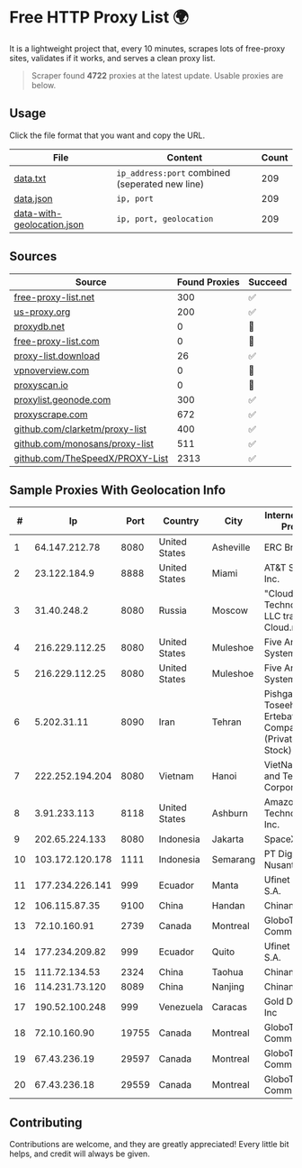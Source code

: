 
# Free HTTP Proxy List 🌍

It is a lightweight project that, every 10 minutes, scrapes lots of free-proxy sites, validates if it works, and serves a clean proxy list.


> Scraper found **4722** proxies at the latest update. Usable proxies are below.

## Usage

Click the file format that you want and copy the URL.


|File|Content|Count|
|----|-------|-----|
|[data.txt](https://raw.githubusercontent.com/themiralay/Proxy-List-World/master/data.txt)|`ip_address:port` combined (seperated new line)|209|
|[data.json](https://raw.githubusercontent.com/themiralay/Proxy-List-World/master/data.json)|`ip, port`|209|
|[data-with-geolocation.json](https://raw.githubusercontent.com/themiralay/Proxy-List-World/master/data-with-geolocation.json)|`ip, port, geolocation`|209|

## Sources

|Source|Found Proxies|Succeed|
|------|-------------|-------|
|[free-proxy-list.net](https://free-proxy-list.net)|300|✅|
|[us-proxy.org](https://www.us-proxy.org)|200|✅|
|[proxydb.net](http://proxydb.net)|0|🚫|
|[free-proxy-list.com](https://free-proxy-list.com/?page=&port=&type%5B%5D=http&type%5B%5D=https&up_time=0&search=Search)|0|🚫|
|[proxy-list.download](https://www.proxy-list.download/HTTP)|26|✅|
|[vpnoverview.com](https://vpnoverview.com/privacy/anonymous-browsing/free-proxy-servers)|0|🚫|
|[proxyscan.io](https://www.proxyscan.io)|0|🚫|
|[proxylist.geonode.com](https://proxylist.geonode.com/api/proxy-list?limit=300&page=1&sort_by=lastChecked&sort_type=desc&protocols=http,https)|300|✅|
|[proxyscrape.com](https://api.proxyscrape.com/v2/?request=displayproxies&protocol=http&timeout=10000&country=all&ssl=all&anonymity=all)|672|✅|
|[github.com/clarketm/proxy-list](https://raw.githubusercontent.com/clarketm/proxy-list/master/proxy-list-raw.txt)|400|✅|
|[github.com/monosans/proxy-list](https://raw.githubusercontent.com/monosans/proxy-list/main/proxies/http.txt)|511|✅|
|[github.com/TheSpeedX/PROXY-List](https://raw.githubusercontent.com/TheSpeedX/PROXY-List/master/http.txt)|2313|✅|


## Sample Proxies With Geolocation Info

|#|Ip|Port|Country|City|Internet Service Provider|
|-|--|----|-------|----|-------------------------|
|1|64.147.212.78|8080|United States|Asheville|ERC Broadband|
|2|23.122.184.9|8888|United States|Miami|AT&T Services, Inc.|
|3|31.40.248.2|8080|Russia|Moscow|"Cloud Technologies" LLC trading as Cloud.ru|
|4|216.229.112.25|8080|United States|Muleshoe|Five Area Systems, LLC|
|5|216.229.112.25|8080|United States|Muleshoe|Five Area Systems, LLC|
|6|5.202.31.11|8090|Iran|Tehran|Pishgaman Toseeh Ertebatat Company (Private Joint Stock)|
|7|222.252.194.204|8080|Vietnam|Hanoi|VietNam Post and Telecom Corporation|
|8|3.91.233.113|8118|United States|Ashburn|Amazon Technologies Inc.|
|9|202.65.224.133|8080|Indonesia|Jakarta|SpaceX Starlink|
|10|103.172.120.178|1111|Indonesia|Semarang|PT Digital Akses Nusantara|
|11|177.234.226.141|999|Ecuador|Manta|Ufinet Panama S.A.|
|12|106.115.87.35|9100|China|Handan|Chinanet|
|13|72.10.160.91|2739|Canada|Montreal|GloboTech Communications|
|14|177.234.209.82|999|Ecuador|Quito|Ufinet Panama S.A.|
|15|111.72.134.53|2324|China|Taohua|Chinanet|
|16|114.231.73.120|8089|China|Nanjing|Chinanet|
|17|190.52.100.248|999|Venezuela|Caracas|Gold Data USA Inc|
|18|72.10.160.90|19755|Canada|Montreal|GloboTech Communications|
|19|67.43.236.19|29597|Canada|Montreal|GloboTech Communications|
|20|67.43.236.18|29559|Canada|Montreal|GloboTech Communications|



## Contributing

Contributions are welcome, and they are greatly appreciated! Every
little bit helps, and credit will always be given.

